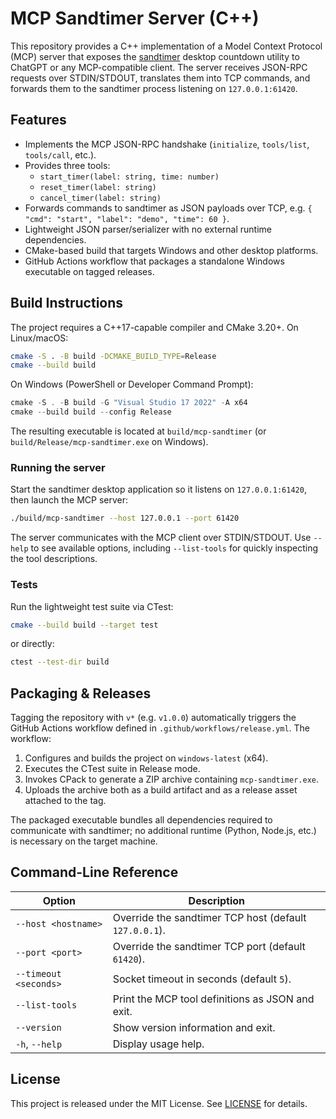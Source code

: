 # MCP Sandtimer Server (C++)

This repository provides a C++ implementation of a Model Context Protocol (MCP) server that exposes the [sandtimer](sandtimer) desktop countdown utility to ChatGPT or any MCP-compatible client. The server receives JSON-RPC requests over STDIN/STDOUT, translates them into TCP commands, and forwards them to the sandtimer process listening on `127.0.0.1:61420`.

## Features

- Implements the MCP JSON-RPC handshake (`initialize`, `tools/list`, `tools/call`, etc.).
- Provides three tools:
  - `start_timer(label: string, time: number)`
  - `reset_timer(label: string)`
  - `cancel_timer(label: string)`
- Forwards commands to sandtimer as JSON payloads over TCP, e.g. `{ "cmd": "start", "label": "demo", "time": 60 }`.
- Lightweight JSON parser/serializer with no external runtime dependencies.
- CMake-based build that targets Windows and other desktop platforms.
- GitHub Actions workflow that packages a standalone Windows executable on tagged releases.

## Build Instructions

The project requires a C++17-capable compiler and CMake 3.20+. On Linux/macOS:

```bash
cmake -S . -B build -DCMAKE_BUILD_TYPE=Release
cmake --build build
```

On Windows (PowerShell or Developer Command Prompt):

```powershell
cmake -S . -B build -G "Visual Studio 17 2022" -A x64
cmake --build build --config Release
```

The resulting executable is located at `build/mcp-sandtimer` (or `build/Release/mcp-sandtimer.exe` on Windows).

### Running the server

Start the sandtimer desktop application so it listens on `127.0.0.1:61420`, then launch the MCP server:

```bash
./build/mcp-sandtimer --host 127.0.0.1 --port 61420
```

The server communicates with the MCP client over STDIN/STDOUT. Use `--help` to see available options, including `--list-tools` for quickly inspecting the tool descriptions.

### Tests

Run the lightweight test suite via CTest:

```bash
cmake --build build --target test
```

or directly:

```bash
ctest --test-dir build
```

## Packaging & Releases

Tagging the repository with `v*` (e.g. `v1.0.0`) automatically triggers the GitHub Actions workflow defined in `.github/workflows/release.yml`. The workflow:

1. Configures and builds the project on `windows-latest` (x64).
2. Executes the CTest suite in Release mode.
3. Invokes CPack to generate a ZIP archive containing `mcp-sandtimer.exe`.
4. Uploads the archive both as a build artifact and as a release asset attached to the tag.

The packaged executable bundles all dependencies required to communicate with sandtimer; no additional runtime (Python, Node.js, etc.) is necessary on the target machine.

## Command-Line Reference

| Option | Description |
| --- | --- |
| `--host <hostname>` | Override the sandtimer TCP host (default `127.0.0.1`). |
| `--port <port>` | Override the sandtimer TCP port (default `61420`). |
| `--timeout <seconds>` | Socket timeout in seconds (default `5`). |
| `--list-tools` | Print the MCP tool definitions as JSON and exit. |
| `--version` | Show version information and exit. |
| `-h`, `--help` | Display usage help. |

## License

This project is released under the MIT License. See [LICENSE](LICENSE) for details.
